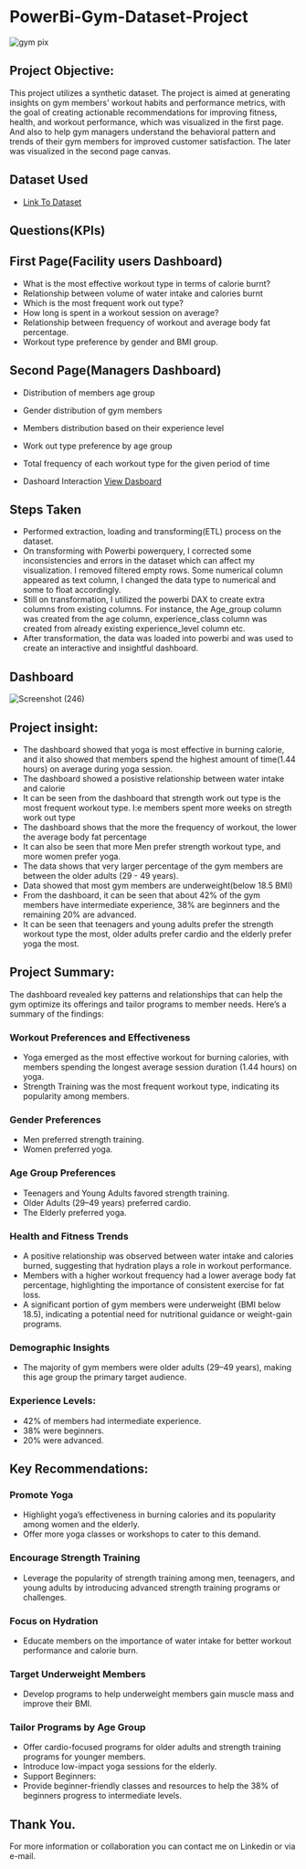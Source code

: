 # PowerBi-Gym-Dataset-Project
![gym pix](https://github.com/user-attachments/assets/596306b1-a48b-402b-a08a-c7282dffdb25)

## Project Objective:

This project utilizes a synthetic dataset. The project is aimed at generating insights on gym members' workout habits and performance metrics, with the goal of
creating actionable recommendations for improving fitness, health, and workout performance, which was visualized in the first page. And also to help gym managers understand the behavioral pattern and trends of their gym members for improved customer satisfaction. The later was visualized in the second page canvas.
## Dataset Used

- <a href="https://www.kaggle.com/datasets/valakhorasani/gym-members-exercise-dataset/data">Link To Dataset</a>
## Questions(KPIs)

## First Page(Facility users Dashboard)
- What is the most effective workout type in terms of calorie burnt?
- Relationship between volume of water intake and calories burnt
- Which is the most frequent work out type?
- How long is spent in a workout session on average? 
- Relationship between frequency of workout and average body fat percentage.
- Workout type preference by gender and BMI group.

## Second Page(Managers Dashboard)
- Distribution of members age group
- Gender distribution of gym members
- Members distribution based on their experience level
- Work out type preference by age group
- Total frequency of each workout type for the given period of time

- Dashoard Interaction <a href="https://1drv.ms/u/c/2ffbe0b0e58b637b/Ecf-vH81wdVEif4GWzq8J-IBHIq4tSYVN5ddqvOsw3lqiQ?e=BgPkOR">View Dasboard</a>

## Steps Taken
- Performed extraction, loading and transforming(ETL) process on the dataset.
- On transforming with Powerbi powerquery, I corrected some inconsistencies and errors in the dataset which can affect my visualization. I removed filtered empty rows. Some numerical column appeared as text column, I 
  changed the data type to numerical and some to float accordingly. 
- Still on transformation, I utilized the powerbi DAX to create extra columns from existing columns. For instance, the Age_group column was created from the age column, experience_class column was created from 
  already existing experience_level column etc.
- After transformation, the data was loaded into powerbi and was used to create an interactive and insightful dashboard.

## Dashboard
![Screenshot (246)](https://github.com/user-attachments/assets/71b27ec7-5a42-40db-8e61-de3446c7ac06)


## Project insight:

- The dashboard showed that yoga is most effective in burning calorie, and it also showed that members spend the highest amount of time(1.44 hours) on average during yoga session. 
- The dashboard showed a posistive relationship between water intake and calorie
- It can be seen from the dashboard that strength work out type is the most frequent workout type. I:e members spent more weeks on stregth work out type
- The dashboard shows that the more the frequency of workout, the lower the average body fat percentage
- It can also be seen that more Men prefer strength workout type, and more women prefer yoga.
- The data shows that very larger percentage of the gym members are between the older adults (29 - 49 years).
- Data showed that most gym members are underweight(below 18.5 BMI)
- From the dashboard, it can be seen that about 42% of the gym members have intermediate experience, 38% are beginners and the remaining 20% are advanced.
- It can be seen that teenagers and young adults prefer the strength workout type the most, older adults prefer cardio and the elderly prefer yoga the most.


## Project Summary:

The dashboard revealed key patterns and relationships that can help the gym optimize its offerings and tailor programs to member needs. Here’s a summary of the findings:

### Workout Preferences and Effectiveness

- Yoga emerged as the most effective workout for burning calories, with members spending the longest average session duration (1.44 hours) on yoga.
- Strength Training was the most frequent workout type, indicating its popularity among members.


### Gender Preferences
- Men preferred strength training.
- Women preferred yoga.

### Age Group Preferences
- Teenagers and Young Adults favored strength training.
- Older Adults (29–49 years) preferred cardio.
- The Elderly preferred yoga.

### Health and Fitness Trends
- A positive relationship was observed between water intake and calories burned, suggesting that hydration plays a role in workout performance.
- Members with a higher workout frequency had a lower average body fat percentage, highlighting the importance of consistent exercise for fat loss.
- A significant portion of gym members were underweight (BMI below 18.5), indicating a potential need for nutritional guidance or weight-gain programs.


### Demographic Insights
- The majority of gym members were older adults (29–49 years), making this age group the primary target audience.

### Experience Levels:
- 42% of members had intermediate experience.
- 38% were beginners.
- 20% were advanced.


## Key Recommendations:

### Promote Yoga
- Highlight yoga’s effectiveness in burning calories and its popularity among women and the elderly.
- Offer more yoga classes or workshops to cater to this demand.

### Encourage Strength Training
- Leverage the popularity of strength training among men, teenagers, and young adults by introducing advanced strength training programs or challenges.

### Focus on Hydration
- Educate members on the importance of water intake for better workout performance and calorie burn.

### Target Underweight Members
- Develop programs to help underweight members gain muscle mass and improve their BMI.

### Tailor Programs by Age Group
- Offer cardio-focused programs for older adults and strength training programs for younger members.
- Introduce low-impact yoga sessions for the elderly.
- Support Beginners:
- Provide beginner-friendly classes and resources to help the 38% of beginners progress to intermediate levels.

## Thank You.
For more information or collaboration you can contact me on Linkedin or via e-mail.




